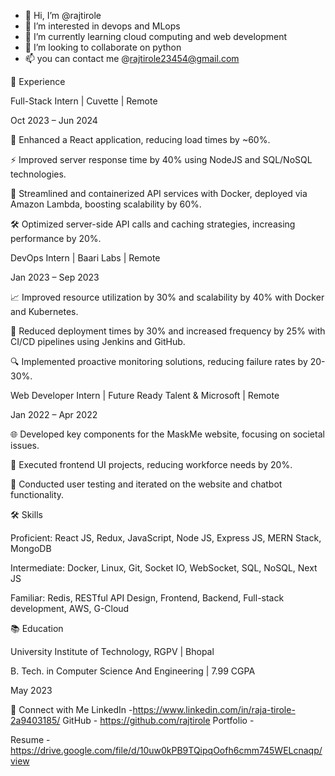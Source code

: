 - 👋 Hi, I’m @rajtirole
- 👀 I’m interested in devops and MLops
- 🌱 I’m currently learning cloud computing and web development
- 💞️ I’m looking to collaborate on python 
- 📫 you can contact me @rajtirole23454@gmail.com

  
💼 Experience


Full-Stack Intern | Cuvette | Remote

Oct 2023 – Jun 2024


🚀 Enhanced a React application, reducing load times by ~60%.

⚡ Improved server response time by 40% using NodeJS and SQL/NoSQL technologies.

🐳 Streamlined and containerized API services with Docker, deployed via Amazon Lambda, boosting scalability by 60%.

🛠️ Optimized server-side API calls and caching strategies, increasing performance by 20%.

DevOps Intern | Baari Labs | Remote

Jan 2023 – Sep 2023


📈 Improved resource utilization by 30% and scalability by 40% with Docker and Kubernetes.

🔄 Reduced deployment times by 30% and increased frequency by 25% with CI/CD pipelines using Jenkins and GitHub.

🔍 Implemented proactive monitoring solutions, reducing failure rates by 20-30%.

Web Developer Intern | Future Ready Talent & Microsoft | Remote

Jan 2022 – Apr 2022 


🌐 Developed key components for the MaskMe website, focusing on societal issues.

🎨 Executed frontend UI projects, reducing workforce needs by 20%.

🧪 Conducted user testing and iterated on the website and chatbot functionality.


🛠️ Skills

Proficient: React JS, Redux, JavaScript, Node JS, Express JS, MERN Stack, MongoDB

Intermediate: Docker, Linux, Git, Socket IO, WebSocket, SQL, NoSQL, Next JS

Familiar: Redis, RESTful API Design, Frontend, Backend, Full-stack development, AWS, G-Cloud


📚 Education

University Institute of Technology, RGPV | Bhopal

B. Tech. in Computer Science And Engineering | 7.99 CGPA

May 2023

🔗 Connect with Me
LinkedIn -https://www.linkedin.com/in/raja-tirole-2a9403185/
GitHub - https://github.com/rajtirole
Portfolio -

Resume - https://drive.google.com/file/d/10uw0kPB9TQipqOofh6cmm745WELcnaqp/view

